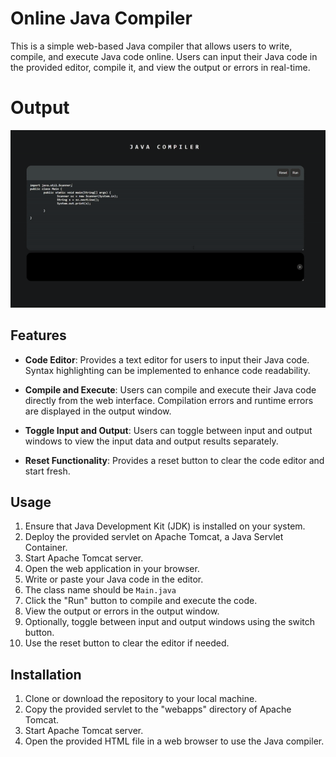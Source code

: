 # Online Java Compiler

This is a simple web-based Java compiler that allows users to write, compile, and execute Java code online. Users can input their Java code in the provided editor, compile it, and view the output or errors in real-time.

# Output
![image](output.gif)
## Features

- **Code Editor**: Provides a text editor for users to input their Java code. Syntax highlighting can be implemented to enhance code readability.
  
- **Compile and Execute**: Users can compile and execute their Java code directly from the web interface. Compilation errors and runtime errors are displayed in the output window.

- **Toggle Input and Output**: Users can toggle between input and output windows to view the input data and output results separately.

- **Reset Functionality**: Provides a reset button to clear the code editor and start fresh.

## Usage

1. Ensure that Java Development Kit (JDK) is installed on your system.
2. Deploy the provided servlet on Apache Tomcat, a Java Servlet Container.
3. Start Apache Tomcat server.
4. Open the web application in your browser.
5. Write or paste your Java code in the editor.
6. The class name should be `Main.java`
7. Click the "Run" button to compile and execute the code.
8. View the output or errors in the output window.
9. Optionally, toggle between input and output windows using the switch button.
10. Use the reset button to clear the editor if needed.

## Installation

1. Clone or download the repository to your local machine.
2. Copy the provided servlet to the "webapps" directory of Apache Tomcat.
3. Start Apache Tomcat server.
4. Open the provided HTML file in a web browser to use the Java compiler.
